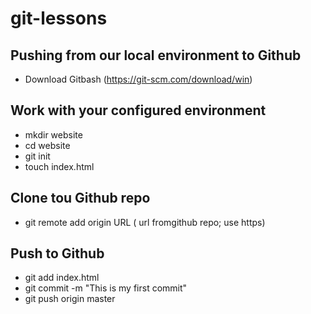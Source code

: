 # git-lessons
## Pushing from our local environment to Github  
- Download Gitbash (https://git-scm.com/download/win)  
## Work with your configured environment
- mkdir website  
- cd website  
- git init  
- touch index.html  
## Clone tou Github repo  
- git remote add origin URL ( url fromgithub repo; use https)  
## Push to Github  
- git add index.html  
- git commit -m "This is my first commit"  
- git push origin master
